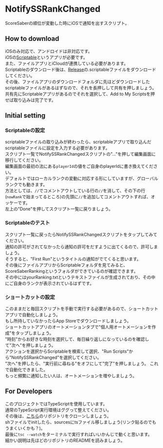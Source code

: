 # NotifySSRankChanged
ScoreSaberの順位が変動した時にiOSで通知を出すスクリプト。

## How to download
iOSのみ対応で、アンドロイドは非対応です。  
iOSの[Scriptable](https://scriptable.app)というアプリが必要です。  
また、ファイルアプリとiCloudが連携している必要があります。  
Scriptableのダウンロード後は、[Release](https://github.com/rakkyo150/NotifySSRankChanged/releases)の.scriptableファイルをダウンロードしてください。  
その後、ファイルアプリのダウンロードフォルダに先ほどダウンロードしたscriptableファイルがあるはずなので、それを長押しして共有を押しましょう。  
共有先にScriptableアプリがあるのでそれを選択して、Add to My Scriptsを押せば取り込みは完了です。  

## Initial setting
### Scriptableの設定
scriptableファイルの取り込みが終わったら、scriptableアプリで取り込んだscriptableファイルに設定を入力する必要があります。  
スクリプト一覧でNotifySSRankChangedスクリプトの"..."を押して編集画面に移行してください。  
編集画面の最初の法にある`playerId`の値をご自身のplayerIdに書き換えてください。  
デフォルトではローカルランクの変動に対応する形にしていますが、グローバルランクでも動きます。  
方法としては、`//`でコメントアウトしている行の`//`を消して、その下の行(`nowRank`で始まってるところ)の先頭に`//`を追加してコメントアウトすれば、オッケーです。  
左上の"Done"を押してスクリプト一覧に戻りましょう。

### Scriptableのテスト
スクリプト一覧に戻ったらNotifySSRankChangedスクリプトをタップしてみてください。  
通知の許可がされてなかったら通知の許可をだすように出てくるので、許可しましょう。  
そうすると、"First Run"というタイトルの通知がでてくると思います。  
その後にファイルアプリからScriptableフォルダを見てみると、ScoreSaberRankingというフォルダができているのが確認できます。  
その中にはyourRanking.txtというテキストファイルが生成されており、その中にご自身のランクが表示されているはずです。

### ショートカットの設定
このままだと毎回スクリプトを手動で実行する必要があるので、ショートカットアプリで自動化しましょう。  
もし所持していなかったらApp Storeでダウンロードしましょう。  
ショートカットアプリのオートメーションタブで"個人用オートメーションを作成"をタップしましょう。  
"時刻"からお好きな時刻を選択して、毎日繰り返しになっているのを確認して"次へ"を押しましょう。  
アクションを選択からScriptableを検索して選択、"Run Scripts"から"NotifySSRankChanged"を選択してください。  
"次へ"を押したら、"実行前に尋ねる"をオフにして"完了"を押しましょう。
これで自動化できました。  
もっと頻繁に通知したい人は、オートメーションを増やしましょう。  


## For Developers
このプロジェクトではTypeScriptを使用しています。  
通常のTypeScript実行環境はググって整えてください。    
その後は、[こちら](https://github.com/gebeto/scriptables)のリポジトリをクローンしましょう。  
shファイルでinitしたら、sourcesにtsファイル移しましょう(リンク貼るのでもうまくいくかも？)。  
最後に`tsc --watch`をターミナルで実行すればいいかんじで動くと思います。  
細かい説明は先ほどのリポジトリのREADMEを読みましょう。  

